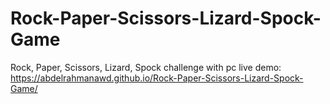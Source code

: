 # Rock-Paper-Scissors-Lizard-Spock-Game
Rock, Paper, Scissors, Lizard, Spock challenge with pc
live demo: https://abdelrahmanawd.github.io/Rock-Paper-Scissors-Lizard-Spock-Game/
